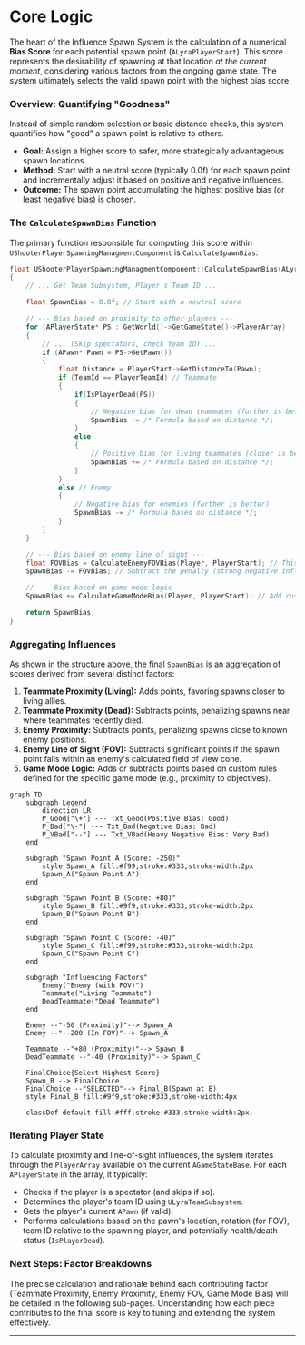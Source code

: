# Core Logic

The heart of the Influence Spawn System is the calculation of a numerical **Bias Score** for each potential spawn point (`ALyraPlayerStart`). This score represents the desirability of spawning at that location _at the current moment_, considering various factors from the ongoing game state. The system ultimately selects the valid spawn point with the highest bias score.

### Overview: Quantifying "Goodness"

Instead of simple random selection or basic distance checks, this system quantifies how "good" a spawn point is relative to others.

* **Goal:** Assign a higher score to safer, more strategically advantageous spawn locations.
* **Method:** Start with a neutral score (typically 0.0f) for each spawn point and incrementally adjust it based on positive and negative influences.
* **Outcome:** The spawn point accumulating the highest positive bias (or least negative bias) is chosen.

### The `CalculateSpawnBias` Function

The primary function responsible for computing this score within `UShooterPlayerSpawningManagmentComponent` is `CalculateSpawnBias`:

```cpp
float UShooterPlayerSpawningManagmentComponent::CalculateSpawnBias(ALyraPlayerStart* PlayerStart, AController* Player) const
{
    // ... Get Team Subsystem, Player's Team ID ...

    float SpawnBias = 0.0f; // Start with a neutral score

    // --- Bias based on proximity to other players ---
    for (APlayerState* PS : GetWorld()->GetGameState()->PlayerArray)
    {
        // ... (Skip spectators, check team ID) ...
        if (APawn* Pawn = PS->GetPawn())
        {
            float Distance = PlayerStart->GetDistanceTo(Pawn);
            if (TeamId == PlayerTeamId) // Teammate
            {
                if(IsPlayerDead(PS))
                {
                    // Negative bias for dead teammates (further is better)
                    SpawnBias -= /* Formula based on distance */;
                }
                else
                {
                    // Positive bias for living teammates (closer is better)
                    SpawnBias += /* Formula based on distance */;
                }
            }
            else // Enemy
            {
                // Negative bias for enemies (further is better)
                SpawnBias -= /* Formula based on distance */;
            }
        }
    }

    // --- Bias based on enemy line of sight ---
    float FOVBias = CalculateEnemyFOVBias(Player, PlayerStart); // This calculates a positive penalty value
    SpawnBias -= FOVBias; // Subtract the penalty (strong negative influence)

    // --- Bias based on game mode logic ---
    SpawnBias += CalculateGameModeBias(Player, PlayerStart); // Add custom bias

    return SpawnBias;
}
```

### Aggregating Influences

As shown in the structure above, the final `SpawnBias` is an aggregation of scores derived from several distinct factors:

1. **Teammate Proximity (Living):** Adds points, favoring spawns closer to living allies.
2. **Teammate Proximity (Dead):** Subtracts points, penalizing spawns near where teammates recently died.
3. **Enemy Proximity:** Subtracts points, penalizing spawns close to known enemy positions.
4. **Enemy Line of Sight (FOV):** Subtracts significant points if the spawn point falls within an enemy's calculated field of view cone.
5. **Game Mode Logic:** Adds or subtracts points based on custom rules defined for the specific game mode (e.g., proximity to objectives).

```mermaid
graph TD
    subgraph Legend
        direction LR
        P_Good["\+"] --- Txt_Good(Positive Bias: Good)
        P_Bad["\-"] --- Txt_Bad(Negative Bias: Bad)
        P_VBad["--"] --- Txt_VBad(Heavy Negative Bias: Very Bad)
    end

    subgraph "Spawn Point A (Score: -250)"
        style Spawn_A fill:#f99,stroke:#333,stroke-width:2px
        Spawn_A("Spawn Point A")
    end

    subgraph "Spawn Point B (Score: +80)"
        style Spawn_B fill:#9f9,stroke:#333,stroke-width:2px
        Spawn_B("Spawn Point B")
    end

    subgraph "Spawn Point C (Score: -40)"
        style Spawn_C fill:#f99,stroke:#333,stroke-width:2px
        Spawn_C("Spawn Point C")
    end

    subgraph "Influencing Factors"
        Enemy("Enemy (with FOV)")
        Teammate("Living Teammate")
        DeadTeammate("Dead Teammate")
    end

    Enemy --"-50 (Proximity)"--> Spawn_A
    Enemy --"--200 (In FOV)"--> Spawn_A

    Teammate --"+80 (Proximity)"--> Spawn_B
    DeadTeammate --"-40 (Proximity)"--> Spawn_C

    FinalChoice{Select Highest Score}
    Spawn_B --> FinalChoice
    FinalChoice --"SELECTED"--> Final_B(Spawn at B)
    style Final_B fill:#9f9,stroke:#333,stroke-width:4px

    classDef default fill:#fff,stroke:#333,stroke-width:2px;
```

### Iterating Player State

To calculate proximity and line-of-sight influences, the system iterates through the `PlayerArray` available on the current `AGameStateBase`. For each `APlayerState` in the array, it typically:

* Checks if the player is a spectator (and skips if so).
* Determines the player's team ID using `ULyraTeamSubsystem`.
* Gets the player's current `APawn` (if valid).
* Performs calculations based on the pawn's location, rotation (for FOV), team ID relative to the spawning player, and potentially health/death status (`IsPlayerDead`).

### Next Steps: Factor Breakdowns

The precise calculation and rationale behind each contributing factor (Teammate Proximity, Enemy Proximity, Enemy FOV, Game Mode Bias) will be detailed in the following sub-pages. Understanding how each piece contributes to the final score is key to tuning and extending the system effectively.

***

